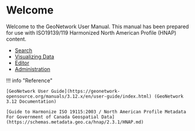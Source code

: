 # Welcome

Welcome to the GeoNetwork User Manual. This manual has been prepared for
use with ISO19139/119 Harmonized North American Profile (HNAP) content.

* [Search](search/index.md)
* [Visualizing Data](map/index.md)
* [Editor](editor/index.md)
* [Administration](admin/index.md)

!!! info "Reference"

    [GeoNetwork User Guide](https://geonetwork-opensource.org/manuals/3.12.x/en/user-guide/index.html) (GeoNetwork 3.12 Documentation)

    [Guide to Harmonize ISO 19115:2003 / North American Profile Metadata For Government of Canada Geospatial Data](https://schemas.metadata.geo.ca/hnap/2.3.1/HNAP.md)
